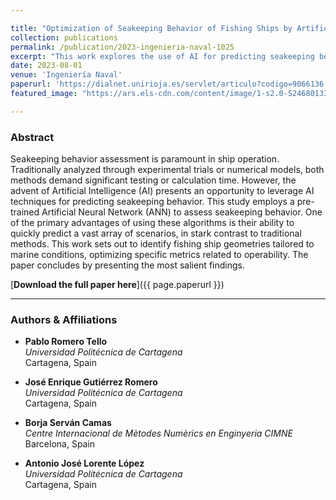 ```yaml
---

title: "Optimization of Seakeeping Behavior of Fishing Ships by Artificial Neural Networks"
collection: publications
permalink: /publication/2023-ingenieria-naval-1025
excerpt: "This work explores the use of AI for predicting seakeeping behavior."
date: 2023-08-01
venue: 'Ingeniería Naval'
paperurl: 'https://dialnet.unirioja.es/servlet/articulo?codigo=9066136'
featured_image: "https://ars.els-cdn.com/content/image/1-s2.0-S2468013322002078-gr3.jpg"

---
```


### Abstract

Seakeeping behavior assessment is paramount in ship operation. Traditionally analyzed through experimental trials or numerical models, both methods demand significant testing or calculation time. However, the advent of Artificial Intelligence (AI) presents an opportunity to leverage AI techniques for predicting seakeeping behavior. This study employs a pre-trained Artificial Neural Network (ANN) to assess seakeeping behavior. One of the primary advantages of using these algorithms is their ability to quickly predict a vast array of scenarios, in stark contrast to traditional methods. This work sets out to identify fishing ship geometries tailored to marine conditions, optimizing specific metrics related to operability. The paper concludes by presenting the most salient findings.

[**Download the full paper here**]({{ page.paperurl }})

---

### Authors & Affiliations

- **Pablo Romero Tello**  
  _Universidad Politécnica de Cartagena_  
  Cartagena, Spain

- **José Enrique Gutiérrez Romero**  
  _Universidad Politécnica de Cartagena_  
  Cartagena, Spain

- **Borja Serván Camas**  
  _Centre Internacional de Mètodes Numèrics en Enginyeria CIMNE_  
  Barcelona, Spain

- **Antonio José Lorente López**  
  _Universidad Politécnica de Cartagena_  
  Cartagena, Spain
  